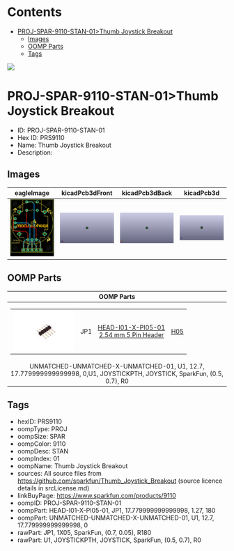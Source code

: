 



Contents
========

* [PROJ-SPAR-9110-STAN-01>Thumb Joystick Breakout](#proj-spar-9110-stan-01thumb-joystick-breakout)
	* [Images](#images)
	* [OOMP Parts](#oomp-parts)
	* [Tags](#tags)
  
![][im]
# PROJ-SPAR-9110-STAN-01>Thumb Joystick Breakout

- ID: PROJ-SPAR-9110-STAN-01
- Hex ID: PRS9110
- Name: Thumb Joystick Breakout
- Description: 

## Images
  
  

|eagleImage|kicadPcb3dFront|kicadPcb3dBack|kicadPcb3d|
| :---: | :---: | :---: | :---: |
|[![eagleImage](eagleImage_140.png)](eagleImage_600.png)|[![kicadPcb3dFront](kicadPcb3dFront_140.png)](kicadPcb3dFront_600.png)|[![kicadPcb3dBack](kicadPcb3dBack_140.png)](kicadPcb3dBack_600.png)|[![kicadPcb3d](kicadPcb3d_140.png)](kicadPcb3d_600.png)|

## OOMP Parts
  

|OOMP Parts|
| :---: |
|<table><tr><td>![HEAD-I01-X-PI05-01](https://raw.githubusercontent.com/oomlout/oomlout_OOMP_parts/main/HEAD-I01-X-PI05-01/image_140.jpg)</td><td> JP1</td><td>[HEAD-I01-X-PI05-01<br>2.54 mm 5 Pin Header](https://github.com/oomlout/oomlout_OOMP_parts/tree/main/HEAD-I01-X-PI05-01/)</td><td>[H05](https://github.com/oomlout/oomlout_OOMP_parts/tree/main/HEAD-I01-X-PI05-01/)</td></tr></table>|
|UNMATCHED-UNMATCHED-X-UNMATCHED-01, U1, 12.7, 17.779999999999998, 0,U1, JOYSTICKPTH, JOYSTICK, SparkFun, (0.5, 0.7), R0|

## Tags

- hexID: PRS9110
- oompType: PROJ
- oompSize: SPAR
- oompColor: 9110
- oompDesc: STAN
- oompIndex: 01
- oompName: Thumb Joystick Breakout
- sources: All source files from https://github.com/sparkfun/Thumb_Joystick_Breakout (source licence details in srcLicense.md)
- linkBuyPage: https://www.sparkfun.com/products/9110
- oompID: PROJ-SPAR-9110-STAN-01
- oompPart: HEAD-I01-X-PI05-01, JP1, 17.779999999999998, 1.27, 180
- oompPart: UNMATCHED-UNMATCHED-X-UNMATCHED-01, U1, 12.7, 17.779999999999998, 0
- rawPart: JP1, 1X05, SparkFun, (0.7, 0.05), R180
- rawPart: U1, JOYSTICKPTH, JOYSTICK, SparkFun, (0.5, 0.7), R0



[im]: kicadPcb3d_450.png
